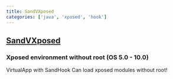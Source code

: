 ```yaml
---
title: SandVXposed
categories: ['java', 'xposed', 'hook']
---
```

## [SandVXposed](https://github.com/asLody/SandVXposed)

### Xposed environment without root (OS 5.0 - 10.0)

VirtualApp with SandHook
Can load xposed modules without root!
